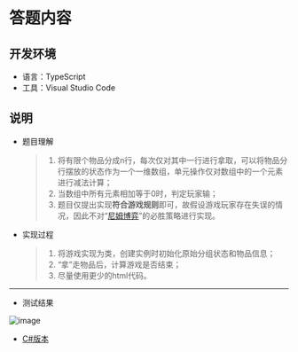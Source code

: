 # 答题内容
## 开发环境
* 语言：TypeScript
* 工具：Visual Studio Code
## 说明
* 题目理解
  > 1. 将有限个物品分成n行，每次仅对其中一行进行拿取，可以将物品分行摆放的状态作为一个一维数组，单元操作仅对数组中的一个元素进行减法计算；
  > 2. 当数组中所有元素相加等于0时，判定玩家输；
  > 3. 题目仅提出实现**符合游戏规则**即可，故假设游戏玩家存在失误的情况，因此不对“[尼姆博弈](https://baike.baidu.com/item/%E5%B0%BC%E5%A7%86%E5%8D%9A%E5%BC%88/58986985)”的必胜策略进行实现。

* 实现过程
  > 1. 将游戏实现为类，创建实例时初始化原始分组状态和物品信息；
  > 2. “拿”走物品后，计算游戏是否结束；
  > 3. 尽量使用更少的html代码。
***
* 测试结果  

![image](https://user-images.githubusercontent.com/10006400/164177295-46d7ed40-8cd4-45bb-b5c0-1694de1312cb.png)

* [C#版本](https://github.com/eskimotokyo/hdanswer-csharp)
